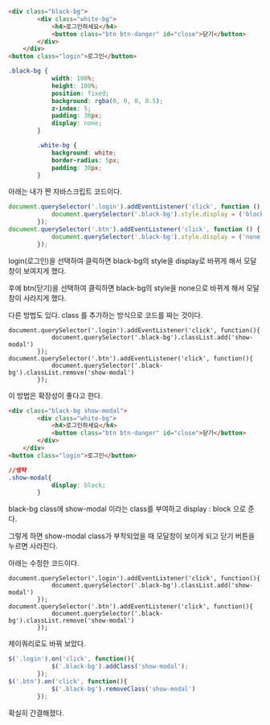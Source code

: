 ```html
<div class="black-bg">
        <div class="white-bg">
            <h4>로그인하세요</h4>
            <button class="btn btn-danger" id="close">닫기</button>
        </div>
    </div>
<button class="login">로그인</button>
```

```css
.black-bg {
            width: 100%;
            height: 100%;
            position: fixed;
            background: rgba(0, 0, 0, 0.5);
            z-index: 5;
            padding: 30px;
            display: none;
        }

        .white-bg {
            background: white;
            border-radius: 5px;
            padding: 30px;
        }
```

아래는 내가 짠 자바스크립트 코드이다. 

```jsx
document.querySelector('.login').addEventListener('click', function () {
            document.querySelector('.black-bg').style.display = ('block');
        });
document.querySelector('.btn').addEventListener('click', function () {
            document.querySelector('.black-bg').style.display = ('none');
        });
```

login(로그인)을 선택하여 클릭하면 black-bg의 style을 display로 바뀌게 해서 모달창이 보여지게 했다.

후에 btn(닫기)을 선택하여 클릭하면 black-bg의 style을 none으로 바뀌게 해서 모달창이 사라지게 했다.

다른 방법도 있다. class 를 추가하는 방식으로 코드를 짜는 것이다.

```
document.querySelector('.login').addEventListener('click', function(){
            document.querySelector('.black-bg').classList.add('show-modal')
        });
document.querySelector('.btn').addEventListener('click', function(){
            document.querySelector('.black-bg').classList.remove('show-modal')
        });
```

이 방법은 확장성이 좋다고 한다.

```html
<div class="black-bg show-modal">
        <div class="white-bg">
            <h4>로그인하세요</h4>
            <button class="btn btn-danger" id="close">닫기</button>
        </div>
    </div>
<button class="login">로그인</button>
```

```css
//생략
.show-modal{
            display: block;
        }
```

black-bg class에 show-modal 이라는 class를 부여하고 display : block 으로 준다.

그렇게 하면 show-modal class가 부착되었을 때 모달창이 보이게 되고 닫기 버튼을 누르면 사라진다.

아래는 수정한 코드이다.

```
document.querySelector('.login').addEventListener('click', function(){
            document.querySelector('.black-bg').classList.add('show-modal')
        });
document.querySelector('.btn').addEventListener('click', function(){
            document.querySelector('.black-bg').classList.remove('show-modal')
        });
```

제이쿼리로도 바꿔 보았다.

```jsx
$('.login').on('click', function(){
            $('.black-bg').addClass('show-modal');
        });
$('.btn').on('click', function(){
            $('.black-bg').removeClass('show-modal')
        });
```

확실히 간결해졌다.

